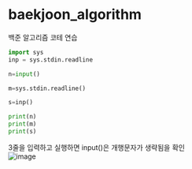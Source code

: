 # baekjoon_algorithm
백준 알고리즘 코테 연습

```python
import sys
inp = sys.stdin.readline

n=input()

m=sys.stdin.readline()

s=inp()

print(n)
print(m)
print(s)
```

3줄을 입력하고 실행하면 input()은 개행문자가 생략됨을 확인<br>
![image](https://github.com/user-attachments/assets/173f913b-84d9-4414-87d8-af47d8c0316c)

